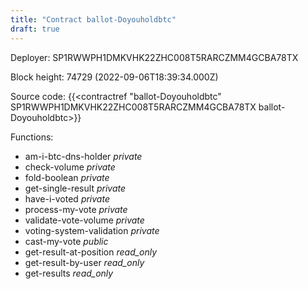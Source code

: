 ```yaml
---
title: "Contract ballot-Doyouholdbtc"
draft: true
---
```

Deployer: SP1RWWPH1DMKVHK22ZHC008T5RARCZMM4GCBA78TX


 



Block height: 74729 (2022-09-06T18:39:34.000Z)

Source code: {{<contractref "ballot-Doyouholdbtc" SP1RWWPH1DMKVHK22ZHC008T5RARCZMM4GCBA78TX ballot-Doyouholdbtc>}}

Functions:

* am-i-btc-dns-holder _private_
* check-volume _private_
* fold-boolean _private_
* get-single-result _private_
* have-i-voted _private_
* process-my-vote _private_
* validate-vote-volume _private_
* voting-system-validation _private_
* cast-my-vote _public_
* get-result-at-position _read_only_
* get-result-by-user _read_only_
* get-results _read_only_
